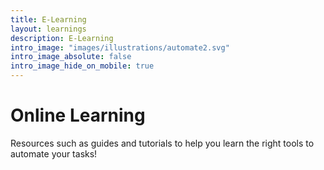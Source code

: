 ```yaml
---
title: E-Learning
layout: learnings
description: E-Learning
intro_image: "images/illustrations/automate2.svg"
intro_image_absolute: false
intro_image_hide_on_mobile: true
---
```


# Online Learning

Resources such as guides and tutorials to help you learn the right tools to automate your tasks!
